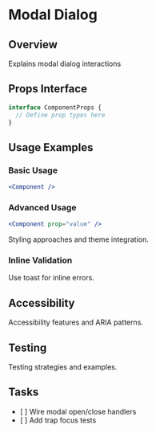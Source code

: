 # Modal Dialog

## Overview

Explains modal dialog interactions

## Props Interface

```typescript
interface ComponentProps {
  // Define prop types here
}
```

## Usage Examples

### Basic Usage

```jsx
<Component />
```

### Advanced Usage

```jsx
<Component prop="value" />
```

Styling approaches and theme integration.

### Inline Validation

Use toast for inline errors.

## Accessibility

Accessibility features and ARIA patterns.

## Testing

Testing strategies and examples.

## Tasks

* \[ ] Wire modal open/close handlers
* \[ ] Add trap focus tests
